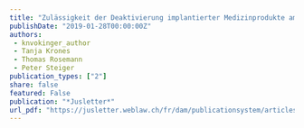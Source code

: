 ```yaml
---
title: "Zulässigkeit der Deaktivierung implantierter Medizinprodukte am Lebensende? Eine staatsrechtliche, strafrechtliche, berufsrechtliche, medizinische und ethische Würdigung am Beispiel des Herzschrittmachers"
publishDate: "2019-01-28T00:00:00Z"
authors: 
 - knvokinger_author
 - Tanja Krones
 - Thomas Rosemann
 - Peter Steiger
publication_types: ["2"]
share: false
featured: False
publication: "*Jusletter*"
url_pdf: "https://jusletter.weblaw.ch/fr/dam/publicationsystem/articles/jusletter/2019/989/965/zulassigkeit-der-dea_7717a09126/Jusletter_zulassigkeit-der-dea_7717a09126_fr.pdf"
---
```

